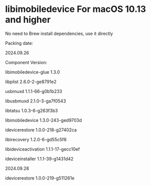 # libimobiledevice For macOS 10.13 and higher

No need to Brew install dependencies, use it directly

Packing date:

2024.09.26


Component Version:

libimobiledevice-glue 1.3.0

libplist 2.6.0-2-ge8791e2

usbmuxd 1.1.1-66-g0b1b233

libusbmuxd 2.1.0-3-ga7f0543

libtatsu 1.0.3-6-g263f3b3

libimobiledevice 1.3.0-243-ged9703d

idevicerestore 1.0.0-218-g27402ca

libirecovery 1.2.0-6-gd55c5f8

libideviceactivation 1.1.1-17-gecc10ef

ideviceinstaller 1.1.1-39-g1431d42


2024.09.28

idevicerestore 1.0.0-219-g511261e

